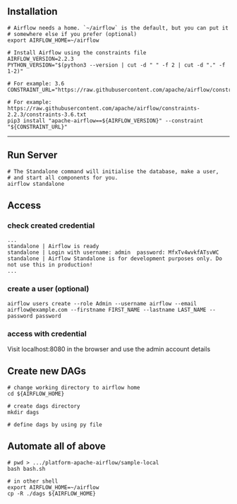 ## Installation
```
# Airflow needs a home. `~/airflow` is the default, but you can put it
# somewhere else if you prefer (optional)
export AIRFLOW_HOME=~/airflow

# Install Airflow using the constraints file
AIRFLOW_VERSION=2.2.3
PYTHON_VERSION="$(python3 --version | cut -d " " -f 2 | cut -d "." -f 1-2)"

# For example: 3.6
CONSTRAINT_URL="https://raw.githubusercontent.com/apache/airflow/constraints-${AIRFLOW_VERSION}/constraints-${PYTHON_VERSION}.txt"

# For example: https://raw.githubusercontent.com/apache/airflow/constraints-2.2.3/constraints-3.6.txt
pip3 install "apache-airflow==${AIRFLOW_VERSION}" --constraint "${CONSTRAINT_URL}"
```

---

## Run Server
```
# The Standalone command will initialise the database, make a user,
# and start all components for you.
airflow standalone
```

## Access

### check created credential
```
...
standalone | Airflow is ready
standalone | Login with username: admin  password: MfxTv4wvkfATsvWC
standalone | Airflow Standalone is for development purposes only. Do not use this in production!
...
```

### create a user (optional)
```
airflow users create --role Admin --username airflow --email airflow@example.com --firstname FIRST_NAME --lastname LAST_NAME --password password
```

### access with credential

Visit localhost:8080 in the browser and use the admin account details

## Create new DAGs

```
# change working directory to airflow home
cd ${AIRFLOW_HOME}

# create dags directory
mkdir dags

# define dags by using py file
```

## Automate all of above

```
# pwd > .../platform-apache-airflow/sample-local
bash bash.sh

# in other shell 
export AIRFLOW_HOME=~/airflow
cp -R ./dags ${AIRFLOW_HOME}
``` 